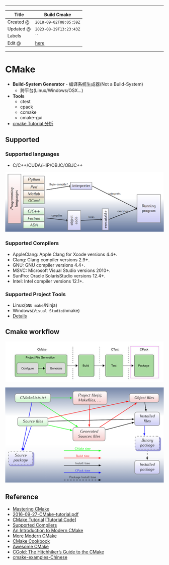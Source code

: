 -----

| Title     | Build Cmake                                         |
| --------- | --------------------------------------------------- |
| Created @ | `2018-09-02T08:05:59Z`                              |
| Updated @ | `2023-08-29T13:23:43Z`                              |
| Labels    | \`\`                                                |
| Edit @    | [here](https://github.com/junxnone/xwiki/issues/53) |

-----

# CMake

  - **Build-System Generator** - 编译系统生成器(Not a Build-System)
      - 跨平台(Linux/Windows/OSX...)
  - **Tools**
      - ctest
      - cpack
      - ccmake
      - cmake-gui
  - [cmake Tutorial 分析](https://github.com/junxnone/CMake/issues/1)

## Supported

### Supported languages

  - C/C++/CUDA/HIP/OBJC/OBJC++

![image](media/d8e1231609d804e1d5e737a0289e2f79531cd6d4.png)

### Supported Compilers

  - AppleClang: Apple Clang for Xcode versions 4.4+.
  - Clang: Clang compiler versions 2.9+.
  - GNU: GNU compiler versions 4.4+.
  - MSVC: Microsoft Visual Studio versions 2010+.
  - SunPro: Oracle SolarisStudio versions 12.4+.
  - Intel: Intel compiler versions 12.1+.

### Supported Project Tools

  - Linux(`GNU make`/Ninja)
  - Windows(`Visual Studio`/nmake)
  - [Details](/cmake_generators)

## Cmake workflow

![image](media/b5f5ec9183707d4ef8c9d81d501717e7b2a364dc.png)

![image](media/87e620ecc45b43fcdceca782bfd52b23fecff720.png)

## Reference

  - [Mastering
    CMake](https://cmake.org/cmake/help/book/mastering-cmake/index.html)
  - [2016-09-27-CMake-tutorial.pdf](https://github.com/junxnone/linuxwiki/files/7415584/2016-09-27-CMake-tutorial.pdf)
  - [CMake
    Tutorial](https://cmake.org/cmake/help/latest/guide/tutorial/index.html)
    \[[Tutorial
    Code](https://github.com/Kitware/CMake/tree/master/Help/guide/tutorial)\]
  - [Supported
    Compilers](https://cmake.org/cmake/help/git-master/manual/cmake-compile-features.7.html#supported-compilers)
  - [An Introduction to Modern
    CMake](https://cliutils.gitlab.io/modern-cmake/)
  - [More Modern CMake](https://github.com/Bagira80/More-Modern-CMake)
  - [CMake Cookbook](https://github.com/dev-cafe/cmake-cookbook)
  - [Awesome CMake](https://github.com/onqtam/awesome-cmake)
  - [CGold: The Hitchhiker’s Guide to the
    CMake](https://cgold.readthedocs.io/en/latest/index.html)
  - [cmake-examples-Chinese](https://sfumecjf.github.io/cmake-examples-Chinese/)
